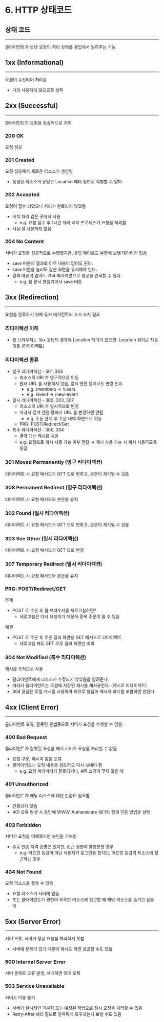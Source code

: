 # 6. HTTP 상태코드

## 상태 코드

---

클라이언트가 보낸 요청의 처리 상태를 응답에서 알려주는 기능

## 1xx (Informational)

---

요청이 수신되어 처리중

- 거의 사용하지 않으므로 생략

## 2xx (Successful)

---

클라이언트의 요청을 정상적으로 처리

### 200 OK

요청 성공

### 201 Created

요청 성공해서 새로운 리소스가 생성됨

- 생성된 리소스의 응답은 Location 헤더 필드로 식별할 수 있다.

### 202 Accepted

요청이 접수 되었으나 처리가 완료되지 않았음

- 배치 처리 같은 곳에서 사용
    - e.g. 요청 접수 후 1시간 뒤에 배치 프로세스가 요청을 처리함
- 사실 잘 사용하지 않음

### 204 No Content

서버가 요청을 성공적으로 수행했지만, 응답 페이로드 본문에 보낼 데이터가 없음

- save 버튼의 결과로 아무 내용이 없어도 된다.
- save 버튼을 눌러도 같은 화면을 유지해야 한다.
- 결과 내용이 없어도 204 메시지만으로 성공을 인식할 수 있다.
    - e.g. 웹 문서 편집기에서 save 버튼

## 3xx (Redirection)

---

요청을 완료하기 위해 유저 에이전트의 추가 조치 필요

### 리다이렉션 이해

- 웹 브라우저는 3xx 응답의 결과에 Location 헤더가 있으면, Location 위치로 자동 이동 (리다이렉트)

### 리다이렉션 종류

- 영구 리다이렉션 - 301, 308
    - 리소스의 URI 가 영구적으로 이동
    - 원래 URL 을 사용하지 않음, 검색 엔진 등에서도 변경 인지
        - e.g. /members → /users
        - e.g. /event → /new-event
- 일시 리다이렉션 - 302, 303, 307
    - 리소스의 URI 가 일시적으로 변경
    - 따라서 검색 엔진 등에서 URL 을 변경하면 안됨
        - e.g. 주문 완료 후 주문 내역 화면으로 이동
    - PRG: POST/Redirect/Get
- 특수 리다이렉션 - 300, 304
    - 결과 대신 캐시를 사용
    - e.g. 요청으로 캐시 사용 가능 여부 전달 → 캐시 사용 가능 시 캐시 사용하도록 응답

### 301 Moved Permanently (영구 리다이렉션)

리다이렉트 시 요청 메서드가 GET 으로 변하고, 본문이 제거될 수 있음

### 308 Permanent Redirect (영구 리다이렉션)

리다이렉트 시 요청 메서드와 본문을 유지

### 302 Found (일시 리다이렉션)

리다이렉트 시 요청 메서드가 GET 으로 변하고, 본문이 제거될 수 있음

### 303 See Other (일시 리다이렉션)

리다이렉트 시 요청 메서드가 GET 으로 변경

### 307 Temporary Redirect (일시 리다이렉션)

리다이렉트 시 요청 메서드와 본문을 유지

### PRG: POST/Redirect/GET

문제

- POST 로 주문 후 웹 브라우저를 새로고침하면?
    - 새로고침은 다시 요청이기 때문에 중복 주문이 될 수 있음

해결

- POST 로 주문 후 주문 결과 화면을 GET 메서드로 리다이렉트
    - 새로고침 해도 GET 으로 결과 화면만 조회

### 304 Not Modified (특수 리다이렉션)

캐시를 목적으로 사용

- 클라이언트에게 리소스가 수정되지 않았음을 알려준다.
- 따라서 클라이언트는 로컬에 저장된 캐시를 재사용한다. (캐시로 리다이렉트)
- 304 응답은 로컬 캐시를 사용해야 하므로 응답에 메시지 바디를 포함하면 안된다.

## 4xx (Client Error)

---

클라이언트 오류, 잘못된 문법등으로 서버가 요청을 수행할 수 없음

### 400 Bad Request

클라이언트가 잘못된 요청을 해서 서버가 요청을 처리할 수 없음

- 요청 구문, 메시지 등등 오류
- 클라이언트는 요청 내용을 검토하고 다시 보내야 함
    - e.g. 요청 파라미터가 잘못되거나, API 스펙이 맞지 않을 때

### 401 Unauthorized

클라이언트가 해당 리소스에 대한 인증이 필요함

- 인증되지 않음
- 401 오류 발생 시 응답에 WWW-Authenticate 헤더와 함께 인증 방법을 설명

### 403 Forbidden

서버가 요청을 이해했지만 승인을 거부함

- 주로 인증 자격 증명은 있지만, 접근 권한이 불충분한 경우
    - e.g. 어드민 등급이 아닌 사용자가 로그인을 했지만, 어드민 등급의 리소스에 접근하는 경우

### 404 Not Found

요청 리소스를 찾을 수 없음

- 요청 리소스가 서버에 없음
- 또는 클라이언트가 권한이 부족한 리소스에 접근할 때 해당 리소스를 숨기고 싶을 때

## 5xx (Server Error)

---

서버 오류, 서버가 정상 요청을 처리하지 못함

- 서버에 문제가 있기 때문에 재시도 하면 성공할 수도 있음

### 500 Internal Server Error

서버 문제로 오류 발생, 애매하면 500 오류

### 503 Service Unavailable

서비스 이용 불가

- 서버가 일시적인 과부화 또는 예정된 작업으로 잠시 요청을 처리할 수 없음
- Retry-After 헤더 필드로 얼마뒤에 복구되는지 보낼 수도 있음
